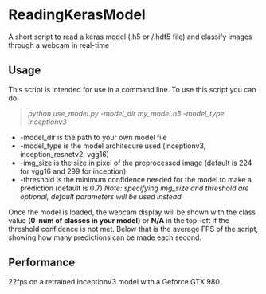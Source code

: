 # ReadingKerasModel
A short script to read a keras model (.h5 or /.hdf5 file) and classify images through a webcam in real-time

## Usage
This script is intended for use in a command line. To use this script you can do:
> *python use_model.py -model_dir my_model.h5 -model_type inceptionv3*

- -model_dir is the path to your own model file
- -model_type is the model architecure used (inceptionv3, inception_resnetv2, vgg16)
- -img_size is the size in pixel of the preprocessed image (default is 224 for vgg16 and 299 for inception)
- -threshold is the minimum confidence needed for the model to make a prediction (default is 0.7)
*Note: specifying img_size and threshold are optional, default parameters will be used instead*

Once the model is loaded, the webcam display will be shown with the class value **(0-num of classes in your model)** or **N/A** in the top-left if the threshold confidence is not met. Below that is the average FPS of the script, showing how many predictions can be made each second.

## Performance
22fps on a retrained InceptionV3 model with a Geforce GTX 980
